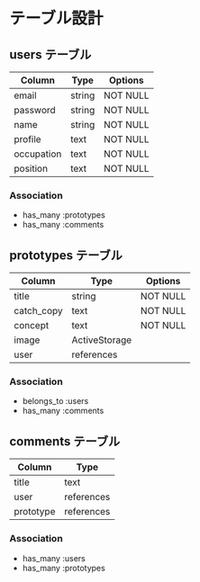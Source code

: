 <!-- # README

This README would normally document whatever steps are necessary to get the
application up and running.

Things you may want to cover:

* Ruby version

* System dependencies

* Configuration

* Database creation

* Database initialization

* How to run the test suite

* Services (job queues, cache servers, search engines, etc.)

* Deployment instructions

* ... -->
# テーブル設計

## users テーブル

| Column     | Type   | Options     |
| ---------- | ------ | ----------- |
| email      | string | NOT NULL    |
| password   | string | NOT NULL    |
| name       | string | NOT NULL    |
| profile    | text   | NOT NULL    |
| occupation | text   | NOT NULL    |
| position   | text   | NOT NULL    |

### Association

- has_many :prototypes
- has_many :comments

## prototypes テーブル

| Column    | Type          | Options   |
| --------- | ------------- | --------- |
| title     | string        | NOT NULL  |
| catch_copy| text          | NOT NULL  |
| concept   | text          | NOT NULL  |
| image     | ActiveStorage |           |
| user      | references    |           |

### Association

- belongs_to :users
- has_many :comments

## comments テーブル

| Column    | Type       |
| --------- | ---------- | 
| title     | text       | 
| user      | references | 
| prototype | references | 

### Association

- has_many :users
- has_many :prototypes
